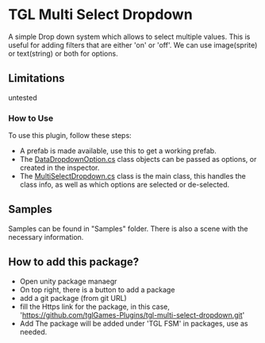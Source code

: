 # TGL Multi Select Dropdown
A simple Drop down system which allows to select multiple values.
This is useful for adding filters that are either 'on' or 'off'.
We can use image(sprite) or text(string) or both for options.

## Limitations
untested

### How to Use
To use this plugin, follow these steps:
- A prefab is made available, use this to get a working prefab.
- The [DataDropdownOption.cs](./Runtime/Scripts/Data/MultiSelectDropdownOptionData.cs) class objects can be passed as options, or created in the inspector.
- The [MultiSelectDropdown.cs](./Runtime/Scripts/MultiSelectDropdown.cs) class is the main class, this handles the class info, as well as which options are selected or de-selected.


## Samples
Samples can be found in "Samples" folder. There is also a scene with the necessary information.

## How to add this package?
- Open unity package manaegr
- On top right, there is a button to add a package
- add a git package (from git URL)
- fill the Https link for the package, in this case, 'https://github.com/tglGames-Plugins/tgl-multi-select-dropdown.git'
- Add
The package will be added under 'TGL FSM' in packages, use as needed.
